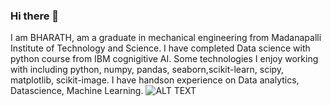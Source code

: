 ### Hi there 👋
I am BHARATH, am a graduate in mechanical engineering from Madanapalli Institute of Technology and Science. I have completed Data science with python course from IBM cognigitive AI. Some technologies I enjoy working with including python, numpy, pandas, seaborn,scikit-learn, scipy, matplotlib, scikit-image. I have handson experience on Data analytics, Datascience, Machine Learning.
![ALT TEXT](https://lh3.googleusercontent.com/-mWVCGb6n2jo/X0OdPIzY4LI/AAAAAAAAAJ0/7hGRodG982A6EJHQHsTAy_bKB09qdxGfACK8BGAsYHg/s0/IMG_20200503_213940_826.jpg)
<!--
**bharath1604/bharath1604** is a ✨ _special_ ✨ repository because its `README.md` (this file) appears on your GitHub profile.
![](https://komarev.com/ghpvc/?username=bharath1604&style=flat&color=35ffb6)


Here are some ideas to get you started:


- 🌱 I’m currently learning ... Machine Learning
- 👯 I’m looking to collaborate on ...
- 🤔 I’m looking for help with ...
- 💬 Ask me about ...
- 📫 How to reach me: ...
- 😄 Pronouns: ...
- ⚡ Fun fact: ...
-->
